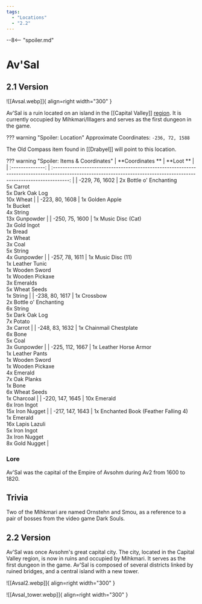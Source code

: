 ```yaml
---
tags:
  - "Locations"
  - "2.2"
---
```


--8<-- "spoiler.md"

# Av'Sal

## 2.1 Version

![[Avsal.webp]]{ align=right width="300" }

Av'Sal is a ruin located on an island in the [[Capital Valley]] [region](/Regions). It is currently occupied by Mihkmari/Illagers and serves as the first dungeon
in the game.

??? warning "Spoiler: Location"
    Approximate Coordinates: `-236, 72, 1588`

The Old Compass item found in [[Drabyel]] will point to this location.

??? warning "Spoiler: Items & Coordinates"
    | **Coordinates ** |                                                                               **Loot **                                                                               |
    | :--------------: | :-------------------------------------------------------------------------------------------------------------------------------------------------------------------: |
    |  -229, 76, 1602  |                                               2x Bottle o' Enchanting <br>5x Carrot <br> 5x Dark Oak Log<br> 10x Wheat                                                |
    |  -223, 80, 1608  |                                                     1x Golden Apple <br>1x Bucket <br>4x String <br>13x Gunpowder                                                     |
    |  -250, 75, 1600  |                             1x Music Disc (Cat) <br>3x Gold Ingot <br>1x Bread <br>2x Wheat <br>3x Coal <br> 5x String <br> 4x Gunpowder                              |
    |  -257, 78, 1611  |                  1x Music Disc (11) <br>1x Leather Tunic <br>1x Wooden Sword <br>1x Wooden Pickaxe <br>3x Emeralds <br>5x Wheat Seeds <br>1x String                   |
    |  -238, 80, 1617  |                                 1x Crossbow <br>2x Bottle o' Enchanting <br>6x String <br>5x Dark Oak Log <br>7x Potato <br>3x Carrot                                 |
    |  -248, 83, 1632  |                                                   1x Chainmail Chestplate <br>6x Bone <br>5x Coal <br>3x Gunpowder                                                    |
    | -225, 112, 1667  | 1x Leather Horse Armor <br>1x Leather Pants <br>1x Wooden Sword <br>1x Wooden Pickaxe <br>4x Emerald <br>7x Oak Planks <br>1x Bone <br>6x Wheat Seeds <br>1x Charcoal |
    | -220, 147, 1645  |                                                           10x Emerald <br>6x Iron Ingot <br>15x Iron Nugget                                                           |
    | -217, 147, 1643  |                   1x Enchanted Book (Feather Falling 4) <br>1x Emerald <br>16x Lapis Lazuli <br>5x Iron Ingot <br>3x Iron Nugget <br>8x Gold Nugget                   |

### Lore

Av'Sal was the capital of the Empire of Avsohm during Av2 from 1600 to 1820.

## Trivia

Two of the Mihkmari are named Ornstehn and Smou, as a reference to a pair of bosses from the video game Dark Souls.

## 2.2 Version

Av'Sal was once Avsohm's great capital city. The city, located in the Capital Valley region, is now in ruins and occupied by Mihkmari. It serves as the first dungeon in the game.
Av'Sal is composed of several districts linked by ruined bridges, and a central island with a new tower.

![[Avsal2.webp]]{ align=right width="300" }

![[Avsal_tower.webp]]{ align=right width="300" }
